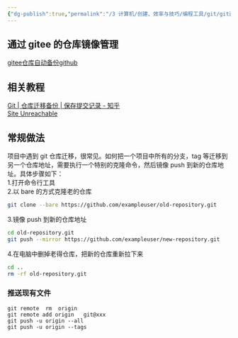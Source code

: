 ```yaml
---
{"dg-publish":true,"permalink":"/3 计算机/创建、效率与技巧/编程工具/git/git进阶操作/git备份仓库到另一个云端以及git仓库迁移/","title":"git备份仓库到另一个云端以及git仓库迁移"}
---
```



## 通过 gitee 的仓库镜像管理
[gitee仓库自动备份github](../../代码托管平台/gitee/gitee仓库自动备份github.md)
## 相关教程
[Git | 仓库迁移备份 | 保存提交记录 - 知乎](https://zhuanlan.zhihu.com/p/669280663)  
[Site Unreachable](https://www.cnblogs.com/securitybob/p/13927451.html)
## 常规做法

项目中遇到 git 仓库迁移，很常见。如何把一个项目中所有的分支，tag 等迁移到另一个仓库地址，需要执行一个特别的克隆命令，然后镜像 push 到新的仓库地址。具体步骤如下：  
1.打开命令行工具  
2.以 bare 的方式克隆老的仓库

```bash
git clone --bare https://github.com/exampleuser/old-repository.git
```

3.镜像 push 到新的仓库地址

```bash
cd old-repository.git
git push --mirror https://github.com/exampleuser/new-repository.git
```

4.在电脑中删掉老得仓库，把新的仓库重新拉下来

```bash
cd ..
rm -rf old-repository.git
```

### 推送现有文件

```mipsasm
git remote  rm  origin 
git remote add origin   git@xxx
git push -u origin --all
git push -u origin --tags
```